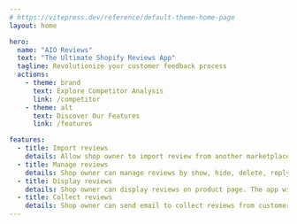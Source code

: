 ```yaml
---
# https://vitepress.dev/reference/default-theme-home-page
layout: home

hero:
  name: "AIO Reviews"
  text: "The Ultimate Shopify Reviews App"
  tagline: Revolutionize your customer feedback process
  actions:
    - theme: brand
      text: Explore Competitor Analysis
      link: /competitor
    - theme: alt
      text: Discover Our Features
      link: /features

features:
  - title: Import reviews
    details: Allow shop owner to import review from another marketplace like Aliexpress, Amazon, Ebay, Etsy, etc. The app will automatically import reviews from the marketplace and display on the product page.
  - title: Manage reviews
    details: Shop owner can manage reviews by show, hide, delete, reply to reviews. The app will automatically send email to customer when shop owner reply to the review.
  - title: Display reviews
    details: Shop owner can display reviews on product page. The app will automatically display reviews on product page.
  - title: Collect reviews
    details: Shop owner can send email to collect reviews from customers or display review form on product page. The app will automatically send email to customer to collect reviews. The app also provide a form on product page to collect reviews from customers.
---
```


